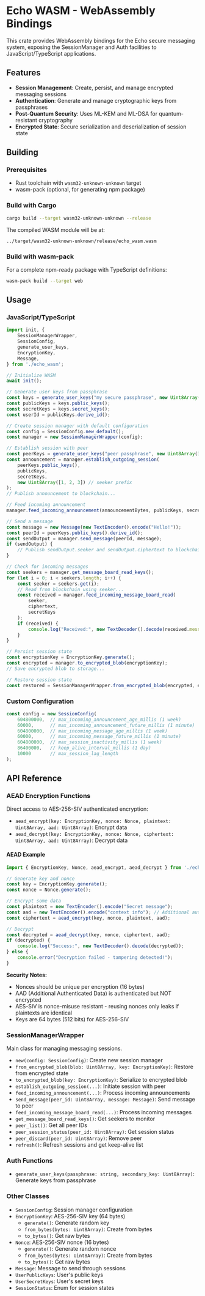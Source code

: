 # Echo WASM - WebAssembly Bindings

This crate provides WebAssembly bindings for the Echo secure messaging system, exposing the SessionManager and Auth facilities to JavaScript/TypeScript applications.

## Features

- **Session Management**: Create, persist, and manage encrypted messaging sessions
- **Authentication**: Generate and manage cryptographic keys from passphrases
- **Post-Quantum Security**: Uses ML-KEM and ML-DSA for quantum-resistant cryptography
- **Encrypted State**: Secure serialization and deserialization of session state

## Building

### Prerequisites

- Rust toolchain with `wasm32-unknown-unknown` target
- wasm-pack (optional, for generating npm package)

### Build with Cargo

```bash
cargo build --target wasm32-unknown-unknown --release
```

The compiled WASM module will be at:
```
../target/wasm32-unknown-unknown/release/echo_wasm.wasm
```

### Build with wasm-pack

For a complete npm-ready package with TypeScript definitions:

```bash
wasm-pack build --target web
```

## Usage

### JavaScript/TypeScript

```typescript
import init, {
    SessionManagerWrapper,
    SessionConfig,
    generate_user_keys,
    EncryptionKey,
    Message,
} from './echo_wasm';

// Initialize WASM
await init();

// Generate user keys from passphrase
const keys = generate_user_keys("my secure passphrase", new Uint8Array(32));
const publicKeys = keys.public_keys();
const secretKeys = keys.secret_keys();
const userId = publicKeys.derive_id();

// Create session manager with default configuration
const config = SessionConfig.new_default();
const manager = new SessionManagerWrapper(config);

// Establish session with peer
const peerKeys = generate_user_keys("peer passphrase", new Uint8Array(32));
const announcement = manager.establish_outgoing_session(
    peerKeys.public_keys(),
    publicKeys,
    secretKeys,
    new Uint8Array([1, 2, 3]) // seeker prefix
);
// Publish announcement to blockchain...

// Feed incoming announcement
manager.feed_incoming_announcement(announcementBytes, publicKeys, secretKeys);

// Send a message
const message = new Message(new TextEncoder().encode("Hello!"));
const peerId = peerKeys.public_keys().derive_id();
const sendOutput = manager.send_message(peerId, message);
if (sendOutput) {
    // Publish sendOutput.seeker and sendOutput.ciphertext to blockchain
}

// Check for incoming messages
const seekers = manager.get_message_board_read_keys();
for (let i = 0; i < seekers.length; i++) {
    const seeker = seekers.get(i);
    // Read from blockchain using seeker...
    const received = manager.feed_incoming_message_board_read(
        seeker,
        ciphertext,
        secretKeys
    );
    if (received) {
        console.log("Received:", new TextDecoder().decode(received.message.contents));
    }
}

// Persist session state
const encryptionKey = EncryptionKey.generate();
const encrypted = manager.to_encrypted_blob(encryptionKey);
// Save encrypted blob to storage...

// Restore session state
const restored = SessionManagerWrapper.from_encrypted_blob(encrypted, encryptionKey);
```

### Custom Configuration

```typescript
const config = new SessionConfig(
    604800000,  // max_incoming_announcement_age_millis (1 week)
    60000,      // max_incoming_announcement_future_millis (1 minute)
    604800000,  // max_incoming_message_age_millis (1 week)
    60000,      // max_incoming_message_future_millis (1 minute)
    604800000,  // max_session_inactivity_millis (1 week)
    86400000,   // keep_alive_interval_millis (1 day)
    10000       // max_session_lag_length
);
```

## API Reference

### AEAD Encryption Functions

Direct access to AES-256-SIV authenticated encryption:

- `aead_encrypt(key: EncryptionKey, nonce: Nonce, plaintext: Uint8Array, aad: Uint8Array)`: Encrypt data
- `aead_decrypt(key: EncryptionKey, nonce: Nonce, ciphertext: Uint8Array, aad: Uint8Array)`: Decrypt data

#### AEAD Example

```typescript
import { EncryptionKey, Nonce, aead_encrypt, aead_decrypt } from './echo_wasm';

// Generate key and nonce
const key = EncryptionKey.generate();
const nonce = Nonce.generate();

// Encrypt some data
const plaintext = new TextEncoder().encode("Secret message");
const aad = new TextEncoder().encode("context info"); // Additional authenticated data
const ciphertext = aead_encrypt(key, nonce, plaintext, aad);

// Decrypt
const decrypted = aead_decrypt(key, nonce, ciphertext, aad);
if (decrypted) {
    console.log("Success:", new TextDecoder().decode(decrypted));
} else {
    console.error("Decryption failed - tampering detected!");
}
```

**Security Notes:**
- Nonces should be unique per encryption (16 bytes)
- AAD (Additional Authenticated Data) is authenticated but NOT encrypted
- AES-SIV is nonce-misuse resistant - reusing nonces only leaks if plaintexts are identical
- Keys are 64 bytes (512 bits) for AES-256-SIV

### SessionManagerWrapper

Main class for managing messaging sessions.

- `new(config: SessionConfig)`: Create new session manager
- `from_encrypted_blob(blob: Uint8Array, key: EncryptionKey)`: Restore from encrypted state
- `to_encrypted_blob(key: EncryptionKey)`: Serialize to encrypted blob
- `establish_outgoing_session(...)`: Initiate session with peer
- `feed_incoming_announcement(...)`: Process incoming announcements
- `send_message(peer_id: Uint8Array, message: Message)`: Send message to peer
- `feed_incoming_message_board_read(...)`: Process incoming messages
- `get_message_board_read_keys()`: Get seekers to monitor
- `peer_list()`: Get all peer IDs
- `peer_session_status(peer_id: Uint8Array)`: Get session status
- `peer_discard(peer_id: Uint8Array)`: Remove peer
- `refresh()`: Refresh sessions and get keep-alive list

### Auth Functions

- `generate_user_keys(passphrase: string, secondary_key: Uint8Array)`: Generate keys from passphrase

### Other Classes

- `SessionConfig`: Session manager configuration
- `EncryptionKey`: AES-256-SIV key (64 bytes)
  - `generate()`: Generate random key
  - `from_bytes(bytes: Uint8Array)`: Create from bytes
  - `to_bytes()`: Get raw bytes
- `Nonce`: AES-256-SIV nonce (16 bytes)
  - `generate()`: Generate random nonce
  - `from_bytes(bytes: Uint8Array)`: Create from bytes
  - `to_bytes()`: Get raw bytes
- `Message`: Message to send through sessions
- `UserPublicKeys`: User's public keys
- `UserSecretKeys`: User's secret keys
- `SessionStatus`: Enum for session states

